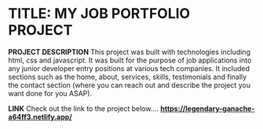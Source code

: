# TITLE: MY JOB PORTFOLIO PROJECT

**PROJECT DESCRIPTION**
This project was built with technologies including html, css and javascript. It was built for the purpose of job applications into any junior developer entry positions at various tech companies. It included sections such as the home, about, services, skills, testimonials and finally the contact section (where you can reach out and describe the project you want done for you ASAP).

**LINK**
Check out the link to the project below....
**https://legendary-ganache-a64ff3.netlify.app/**
